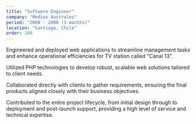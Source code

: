```yaml
---
title: "Software Engineer"
company: "Medios Australes"
period: "2008 - 2008 (3 months)"
location: "Santiago, Chile"
order: 100
---
```


Engineered and deployed web applications to streamline management tasks and enhance operational efficiencies for TV station called "Canal 13".

Utilized PHP technologies to develop robust, scalable web solutions tailored to client needs.

Collaborated directly with clients to gather requirements, ensuring the final products aligned closely with their business objectives.

Contributed to the entire project lifecycle, from initial design through to deployment and post-launch support, providing a high level of service and technical expertise.